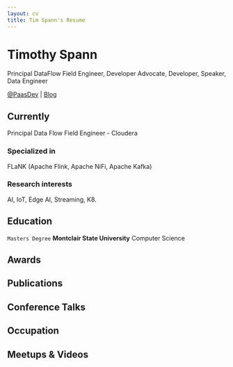 ```yaml
---
layout: cv
title: Tim Spann's Resume
---
```

# Timothy Spann
Principal DataFlow Field Engineer, Developer Advocate, Developer, Speaker, Data Engineer

<div id="webaddress">
<a href="http://twitter.com/paasdev">@PaasDev</a>
| <a href="https://datainmotion.dev">Blog</a>
</div>


## Currently

Principal Data Flow Field Engineer - Cloudera

### Specialized in

FLaNK (Apache Flink, Apache NiFi, Apache Kafka)


### Research interests

AI, IoT, Edge AI, Streaming, K8.


## Education

`Masters Degree`
__Montclair State University__
Computer Science



## Awards




## Publications



## Conference Talks


## Occupation

## Meetups & Videos

<!-- ### Footer

Last updated: August 2020 -->


